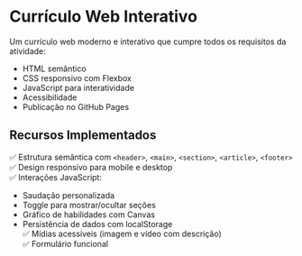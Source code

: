 # Currículo Web Interativo

Um currículo web moderno e interativo que cumpre todos os requisitos da atividade:

- HTML semântico
- CSS responsivo com Flexbox
- JavaScript para interatividade
- Acessibilidade
- Publicação no GitHub Pages

## Recursos Implementados

✅ Estrutura semântica com `<header>`, `<main>`, `<section>`, `<article>`, `<footer>`  
✅ Design responsivo para mobile e desktop  
✅ Interações JavaScript:  
  - Saudação personalizada  
  - Toggle para mostrar/ocultar seções  
  - Gráfico de habilidades com Canvas  
  - Persistência de dados com localStorage  
✅ Mídias acessíveis (imagem e vídeo com descrição)  
✅ Formulário funcional  
